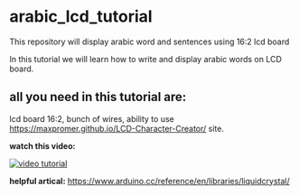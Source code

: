 # arabic_lcd_tutorial
This repository will display arabic word and sentences using 16:2 lcd board  

In this tutorial we will learn how to write and display arabic words on LCD board.
## all you need in this tutorial are:
lcd board 16:2, bunch of wires, ability to use https://maxpromer.github.io/LCD-Character-Creator/ site.

**watch this video:**

[![video tutorial](https://img.youtube.com/vi/OVB4rPVQkEU/0.jpg)](https://www.youtube.com/watch?v=OVB4rPVQkEU)


**helpful artical:**
https://www.arduino.cc/reference/en/libraries/liquidcrystal/
